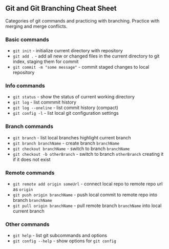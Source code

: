 ## Git and Git Branching Cheat Sheet

Categories of git commands and practicing with branching.
Practice with merging and merge conflicts.
### Basic commands
* `git init` - initialize current directory with repository
* `git add .` - add all new or changed files in the current directory to git index, staging them for commit
* `git commit -m "some message"` - commit staged changes to local repository

### Info commands
* `git status` - show the status of current working directory
* `git log` - list commmit history
* `git log --oneline` - list commit history (compact)
* `git config -l` - list local git configuration settings

### Branch commands
* `git branch` - list local branches highlight current branch
* `git branch branchName` - create branch `branchName`
* `git checkout branchName` - switch to branch `branchName`
* `git checkout -b otherBranch` - switch to branch `otherBranch` creating it if it does not exist

### Remote commands
* `git remote add origin someUrl` - connect local repo to remote repo url as `origin`
* `git push origin branchName` - push local commit to remote repo into branch `branchName`
* `git pull origin branchName` - pull remote branch `branchName` into local current branch

### Other commands
* `git help` - list git subcommands and options
* `git config --help` - show options for `git config`
